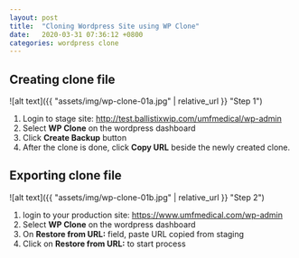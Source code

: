 ```yaml
---
layout: post
title:  "Cloning Wordpress Site using WP Clone"
date:   2020-03-31 07:36:12 +0800
categories: wordpress clone
---
```

 
## Creating clone file
 
 ![alt text]({{ "assets/img/wp-clone-01a.jpg" | relative_url }} "Step 1")
 
 1. Login to stage site: <http://test.ballistixwip.com/umfmedical/wp-admin>
 1. Select **WP Clone** on the wordpress dashboard
 1. Click **Create Backup** button
 1. After the clone is done, click **Copy URL** beside the newly created clone.

## Exporting clone file
 
 ![alt text]({{ "assets/img/wp-clone-01b.jpg" | relative_url }} "Step 2")
 
 1. login to your production site: <https://www.umfmedical.com/wp-admin>
 1. Select **WP Clone** on the wordpress dashboard
 1. On **Restore from URL:** field, paste URL copied from staging
 1. Click on **Restore from URL:** to start process
